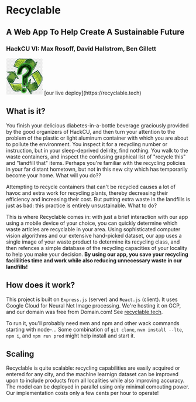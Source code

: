 # Recyclable

## A Web App To Help Create A Sustainable Future

### HackCU VI: Max Rosoff, David Hallstrom, Ben Gillett

<img src="recyclable.png" width="100">
[our live deploy](https://recyclable.tech)


## What is it?
You finish your delicious diabetes-in-a-bottle beverage graciously provided by the good organizers of HackCU, and then turn your attention to the problem of the plastic or light aluminum container with which you are about to pollute the environment. You inspect it for a recycling number or instruction, but in your sleep-deprived delirity, find nothing. You walk to the waste containers, and inspect the confusing graphical list of "recycle this" and "landfill that" items. Perhaps you're familiar with the recycling policies in your far distant hometown, but not in this new city which has temporarily become your home. What will you do??

Attempting to recycle containers that can't be recycled causes a lot of havoc and extra work for recycling plants, thereby decreasing their efficiency and increasing their cost. But putting extra waste in the landfills is just as bad: this practice is entirely unsustainable. What to do?

This is where Recyclable comes in: with just a brief interaction with our app using a mobile device of your choice, you can quickly determine which waste articles are recyclable in your area. Using sophisticated computer vision algorithms and our extensive hand-picked dataset, our app uses a single image of your waste product to determine its recycling class, and then refences a simple database of the recycling capacities of your locality to help you make your decision.
**By using our app, you save your recycling facililities time and work while also reducing unnecessary waste in our landfills!**

## How does it work?
This project is built on `Express.js` (server) and `React.js` (client). It uses Google Cloud for Neural Net Image processing.
We're hosting it on GCP, and our domain was free from Domain.com! See [recyclable.tech](https://recyclable.tech).

To run it, you'll probably need nvm and npm and other wack commands starting with node-... Some combination of `git clone`, `nvm install --lte`, `npm i`, and `npm run prod` might help install and start it.

## Scaling
Recyclable is quite scalable: recycling capabilities are easily acquired or entered for any city, and the machine learnign dataset can be improved upon to include products from all localities while also improving accuracy.
The model can be deployed in parallel using only minimal comouting power. Our implementation costs only a few cents per hour to operate!
